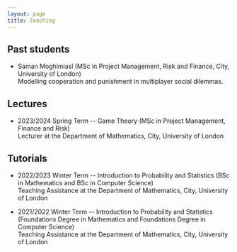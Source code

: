 ```yaml
---
layout: page
title: Teaching
---
```



## Past students

* Saman Moghimiasl (MSc in Project Management, Risk and Finance, City, University of London)\
  Modelling cooperation and punishment in multiplayer social dilemmas.

## Lectures

* 2023/2024 Spring Term -- Game Theory (MSc in Project Management, Finance and Risk)\
  Lecturer at the Department of Mathematics, City, University of London

## Tutorials
  
* 2022/2023 Winter Term -- Introduction to Probability and Statistics (BSc in Mathematics and BSc in Computer Science)\
  Teaching Assistance at the Department of Mathematics, City, University of London

* 2021/2022 Winter Term -- Introduction to Probability and Statistics (Foundations Degree in Mathematics and Foundations Degree in Computer Science)\
  Teaching Assistance at the Department of Mathematics, City, University of London
